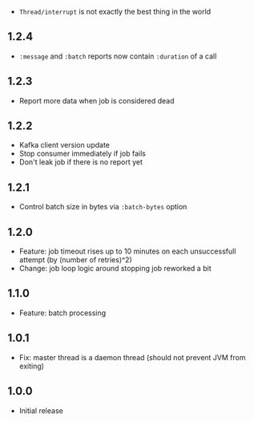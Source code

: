 * `Thread/interrupt` is not exactly the best thing in the world

## 1.2.4

* `:message` and `:batch` reports now contain `:duration` of a call

## 1.2.3

* Report more data when job is considered dead

## 1.2.2

* Kafka client version update
* Stop consumer immediately if job fails
* Don't leak job if there is no report yet

## 1.2.1

* Control batch size in bytes via `:batch-bytes` option

## 1.2.0

* Feature: job timeout rises up to 10 minutes on each unsuccessfull attempt (by
  (number of retries)^2)
* Change: job loop logic around stopping job reworked a bit

## 1.1.0

* Feature: batch processing

## 1.0.1

* Fix: master thread is a daemon thread (should not prevent JVM from exiting)

## 1.0.0

* Initial release

